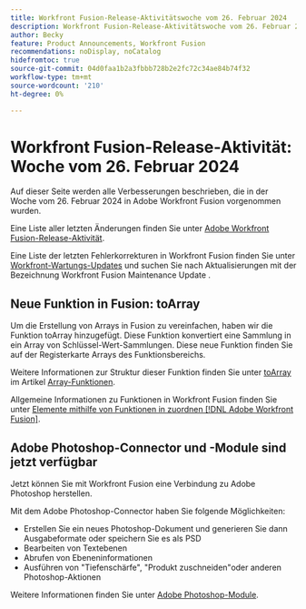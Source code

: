 ```yaml
---
title: Workfront Fusion-Release-Aktivitätswoche vom 26. Februar 2024
description: Workfront Fusion-Release-Aktivitätswoche vom 26. Februar 2024
author: Becky
feature: Product Announcements, Workfront Fusion
recommendations: noDisplay, noCatalog
hidefromtoc: true
source-git-commit: 04d0faa1b2a3fbbb728b2e2fc72c34ae84b74f32
workflow-type: tm+mt
source-wordcount: '210'
ht-degree: 0%

---
```


# Workfront Fusion-Release-Aktivität: Woche vom 26. Februar 2024

Auf dieser Seite werden alle Verbesserungen beschrieben, die in der Woche vom 26. Februar 2024 in Adobe Workfront Fusion vorgenommen wurden.

Eine Liste aller letzten Änderungen finden Sie unter [Adobe Workfront Fusion-Release-Aktivität](../../../product-announcements/product-releases/fusion-release-activity/fusion-release-activity.md).

Eine Liste der letzten Fehlerkorrekturen in Workfront Fusion finden Sie unter [Workfront-Wartungs-Updates](https://experienceleague.adobe.com/docs/workfront-known-issues/releases/current-updates.html) und suchen Sie nach Aktualisierungen mit der Bezeichnung Workfront Fusion Maintenance Update .

## Neue Funktion in Fusion: toArray

Um die Erstellung von Arrays in Fusion zu vereinfachen, haben wir die Funktion toArray hinzugefügt. Diese Funktion konvertiert eine Sammlung in ein Array von Schlüssel-Wert-Sammlungen. Diese neue Funktion finden Sie auf der Registerkarte Arrays des Funktionsbereichs.

Weitere Informationen zur Struktur dieser Funktion finden Sie unter [toArray](/help/quicksilver/workfront-fusion/functions/array-functions.md#toarray) im Artikel [Array-Funktionen](/help/quicksilver/workfront-fusion/functions/array-functions.md).

Allgemeine Informationen zu Funktionen in Workfront Fusion finden Sie unter [Elemente mithilfe von Funktionen in zuordnen [!DNL Adobe Workfront Fusion]](/help/quicksilver/workfront-fusion/functions/map-using-functions.md).

## Adobe Photoshop-Connector und -Module sind jetzt verfügbar

Jetzt können Sie mit Workfront Fusion eine Verbindung zu Adobe Photoshop herstellen.

Mit dem Adobe Photoshop-Connector haben Sie folgende Möglichkeiten:

* Erstellen Sie ein neues Photoshop-Dokument und generieren Sie dann Ausgabeformate oder speichern Sie es als PSD
* Bearbeiten von Textebenen
* Abrufen von Ebeneninformationen
* Ausführen von &quot;Tiefenschärfe&quot;, &quot;Produkt zuschneiden&quot;oder anderen Photoshop-Aktionen

Weitere Informationen finden Sie unter [Adobe Photoshop-Module](/help/quicksilver/workfront-fusion/apps-and-their-modules/adobe-photoshop-modules.md).